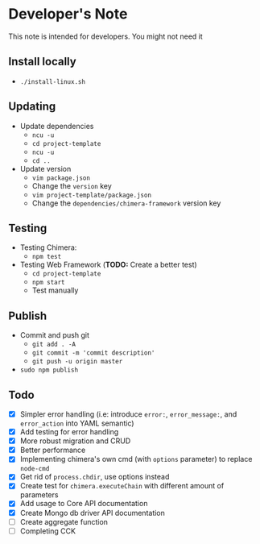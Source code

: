 # Developer's Note
This note is intended for developers. You might not need it

## Install locally
* `./install-linux.sh`

## Updating
* Update dependencies
    - `ncu -u`
    - `cd project-template`
    - `ncu -u`
    - `cd ..`
* Update version
    - `vim package.json`
    - Change the `version` key
    - `vim project-template/package.json`
    - Change the `dependencies/chimera-framework` version key

## Testing
* Testing Chimera:
    - `npm test`
* Testing Web Framework (__TODO:__ Create a better test)
    - `cd project-template`
    - `npm start`
    - Test manually

## Publish
* Commit and push git
    - `git add . -A`
    - `git commit -m 'commit description'`
    - `git push -u origin master`
* `sudo npm publish`

## Todo
* [x] Simpler error handling (i.e: introduce `error:`, `error_message:`, and `error_action` into YAML semantic)
* [x] Add testing for error handling
* [x] More robust migration and CRUD
* [x] Better performance
* [x] Implementing chimera's own cmd (with `options` parameter) to replace `node-cmd`
* [x] Get rid of `process.chdir`, use options instead
* [x] Create test for `chimera.executeChain` with different amount of parameters
* [x] Add usage to Core API documentation
* [x] Create Mongo db driver API documentation
* [ ] Create aggregate function
* [ ] Completing CCK
